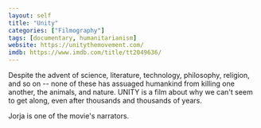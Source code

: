 ```yaml
---
layout: self
title: "Unity"
categories: ["Filmography"]
tags: [documentary, humanitarianism]
website: https://unitythemovement.com/
imdb: https://www.imdb.com/title/tt2049636/
---
```


Despite the advent of science, literature, technology, philosophy, religion, and so on -- none of these has assuaged humankind from killing one another, the animals, and nature. UNITY is a film about why we can't seem to get along, even after thousands and thousands of years.

Jorja is one of the movie's narrators.
